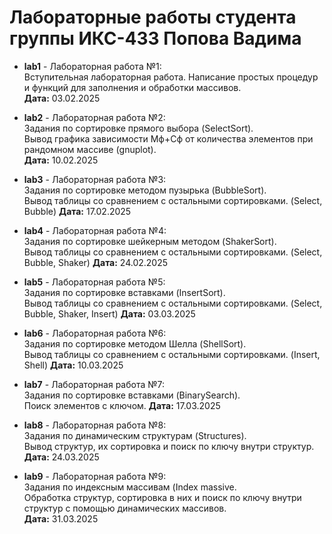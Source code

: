 # Лабораторные работы студента группы ИКС-433 Попова Вадима

- **lab1** - Лабораторная работа №1:  
  Вступительная лабораторная работа. Написание простых процедур и функций для заполнения и обработки массивов.   
  **Дата:** 03.02.2025
  
- **lab2** - Лабораторная работа №2:  
  Задания по сортировке прямого выбора (SelectSort).  
  Вывод графика зависимости Мф+Сф от количества элементов при рандомном массиве (gnuplot).    
  **Дата:** 10.02.2025
  
- **lab3** - Лабораторная работа №3:  
  Задания по сортировке методом пузырька (BubbleSort).  
  Вывод таблицы со сравнением с остальными сортировками. (Select, Bubble)
  **Дата:** 17.02.2025
  
- **lab4** - Лабораторная работа №4:  
  Задания по сортировке шейкерным методом (ShakerSort).  
  Вывод таблицы со сравнением с остальными сортировками. (Select, Bubble, Shaker)
  **Дата:** 24.02.2025

- **lab5** - Лабораторная работа №5:  
  Задания по сортировке вставками (InsertSort).  
  Вывод таблицы со сравнением с остальными сортировками. (Select, Bubble, Shaker, Insert) 
  **Дата:** 03.03.2025

- **lab6** - Лабораторная работа №6:  
  Задания по сортировке методом Шелла (ShellSort).  
  Вывод таблицы со сравнением с остальными сортировками. (Insert, Shell) 
  **Дата:** 10.03.2025
  
- **lab7** - Лабораторная работа №7:  
  Задания по сортировке вставками (BinarySearch).  
  Поиск элементов с ключом.
  **Дата:** 17.03.2025

- **lab8** - Лабораторная работа №8:  
  Задания по динамическим структурам (Structures).  
  Вывод структур, их сортировка и поиск по ключу внутри структур.
  **Дата:** 24.03.2025

- **lab9** - Лабораторная работа №9:  
  Задания по индексным массивам (Index massive.  
  Обработка структур, сортировка в них и поиск по ключу внутри структур с помощью динамических массивов.   
  **Дата:** 31.03.2025
